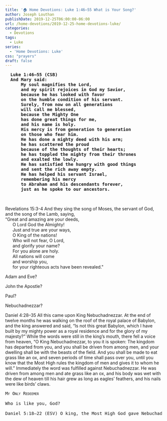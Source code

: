 ```yaml
---
title: '🏠 Home Devotions: Luke 1:46–55 What is Your Song?'
author: Joseph Louthan
publishDate: 2019-12-25T06:00:00-06:00
url: /home-devotions/2019-12-25-home-devotions-luke/
categories:
  - Devotions
tags:
  - Luke
series:
  - 'Home Devotions: Luke'
css: "prayers"
draft: false
---
```


<pre>
  <b>Luke 1:46–55 (CSB)
  And Mary said: 
      My soul magnifies the Lord, 
      and my spirit rejoices in God my Savior, 
      because he has looked with favor 
      on the humble condition of his servant. 
      Surely, from now on all generations 
      will call me blessed, 
      because the Mighty One 
      has done great things for me, 
      and his name is holy. 
      His mercy is from generation to generation 
      on those who fear him. 
      He has done a mighty deed with his arm; 
      he has scattered the proud 
      because of the thoughts of their hearts; 
      he has toppled the mighty from their thrones 
      and exalted the lowly. 
      He has satisfied the hungry with good things 
      and sent the rich away empty. 
      He has helped his servant Israel, 
      remembering his mercy 
      to Abraham and his descendants forever, 
      just as he spoke to our ancestors.</b>


</pre>

Revelations 15:3-4 And they sing the song of Moses, the servant of God, and the song of the Lamb, saying,  
“Great and amazing are your deeds,  
      O Lord God the Almighty!  
      Just and true are your ways,  
      O King of the nations!  
      Who will not fear, O Lord,  
      and glorify your name?  
      For you alone are holy.  
      All nations will come  
      and worship you,  
      for your righteous acts have been revealed."

Adam and Eve?

John the Apostle?

Paul?

Nebuchadnezzar?

Daniel 4:28–35 All this came upon King Nebuchadnezzar. At the end of twelve months he was walking on the roof of the royal palace of Babylon, and the king answered and said, “Is not this great Babylon, which I have built by my mighty power as a royal residence and for the glory of my majesty?” While the words were still in the king’s mouth, there fell a voice from heaven, “O King Nebuchadnezzar, to you it is spoken: The kingdom has departed from you, and you shall be driven from among men, and your dwelling shall be with the beasts of the field. And you shall be made to eat grass like an ox, and seven periods of time shall pass over you, until you know that the Most High rules the kingdom of men and gives it to whom he will.” Immediately the word was fulfilled against Nebuchadnezzar. He was driven from among men and ate grass like an ox, and his body was wet with the dew of heaven till his hair grew as long as eagles’ feathers, and his nails were like birds’ claws.

<pre>
<div style="font-variant: small-caps;">My Only Redeemer</div>
Who is like you, God?

Daniel 5:18–22 (ESV) O king, the Most High God gave Nebuchadnezzar your father kingship and greatness and glory and majesty. And because of the greatness that he gave him, all peoples, nations, and languages trembled and feared before him. Whom he would, he killed, and whom he would, he kept alive; whom he would, he raised up, and whom he would, he humbled. But when his heart was lifted up and his spirit was hardened so that he dealt proudly, he was brought down from his kingly throne, and his glory was taken from him. He was driven from among the children of mankind, and his mind was made like that of a beast, and his dwelling was with the wild donkeys. He was fed grass like an ox, and his body was wet with the dew of heaven, until he knew that the Most High God rules the kingdom of mankind and sets over it whom he will. And you his son, Belshazzar, have not humbled your heart, though you knew all this,